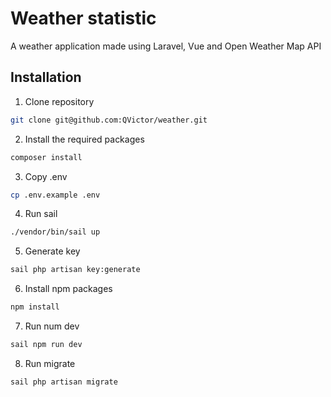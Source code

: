 # Weather statistic
A weather application made using Laravel, Vue and Open Weather Map API

## Installation
1. Clone repository
```bash
git clone git@github.com:QVictor/weather.git
```

2. Install the required packages
```bash
composer install
```

3. Copy .env
```bash
cp .env.example .env
```

4. Run sail
```bash
./vendor/bin/sail up
```

5. Generate key
```bash
sail php artisan key:generate
```

6. Install npm packages
```bash
npm install
```

7. Run num dev
```bash
sail npm run dev
```

8. Run migrate
```bash
sail php artisan migrate
```
